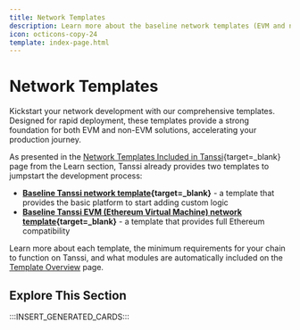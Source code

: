 ```yaml
---
title: Network Templates
description: Learn more about the baseline network templates (EVM and non-EVM) that support Tanssi out of the box to help you kickstart your network development.
icon: octicons-copy-24
template: index-page.html
---
```


# Network Templates 

Kickstart your network development with our comprehensive templates. Designed for rapid deployment, these templates provide a strong foundation for both EVM and non-EVM solutions, accelerating your production journey.

As presented in the [Network Templates Included in Tanssi](/learn/networks/included-templates/){target=\_blank} page from the Learn section, Tanssi already provides two templates to jumpstart the development process:

- **[Baseline Tanssi network template](/learn/networks/included-templates#baseline-network-template){target=\_blank}** - a template that provides the basic platform to start adding custom logic
- **[Baseline Tanssi EVM (Ethereum Virtual Machine) network template](/learn/networks/included-templates/#baseline-evm-template){target=\_blank}** - a template that provides full Ethereum compatibility

Learn more about each template, the minimum requirements for your chain to function on Tanssi, and  what modules are automatically included on the [Template Overview](/builders/build/templates/overview/) page.

## Explore This Section

:::INSERT_GENERATED_CARDS:::
